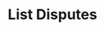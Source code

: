 ---
title: List Disputes
excerpt: Retrieve a paginated, filtered list of Disputes
api:
  file: story-protocol-api-reference.json
  operationId: post_api-v1-disputes
deprecated: false
hidden: false
metadata:
  title: ''
  description: ''
  robots: index
next:
  description: ''
---